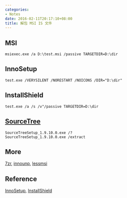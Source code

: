 ```yaml
---
categories:
- Notes
date: 2016-02-11T20:17:10+08:00
title: 解包 MSI IS 文件
---
```


<!--more-->

## MSI

    msiexec.exe /a D:\test.msi /passive TARGETDIR=D:\dir

## InnoSetup

    test.exe /VERYSILENT /NORESTART /NOICONS /DIR="D:\dir"

## InstallShield

    test.exe /a /s /v"/passive TARGETDIR=D:\dir

## [SourceTree](https://www.atlassian.com/software/sourcetree)

    SourceTreeSetup_1.9.10.0.exe /?
    SourceTreeSetup_1.9.10.0.exe /extract

## More
[7zr](https://blog.xhstormr.tk/uploads/bin/7zr.exe),
[innounp](https://blog.xhstormr.tk/uploads/bin/innounp.exe),
[lessmsi](https://github.com/activescott/lessmsi/releases/latest)

## Reference
[InnoSetup](http://www.jrsoftware.org/ishelp/topic_setupcmdline.htm),
[InstallShield](https://stackoverflow.com/questions/8681252/programmatically-extract-contents-of-installshield-setup-exe)
